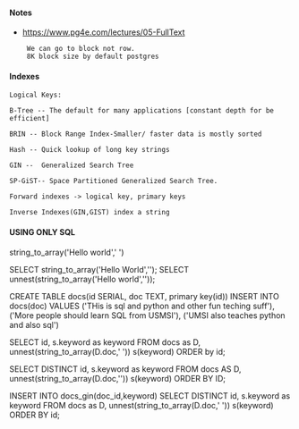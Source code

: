 #### Notes

 - https://www.pg4e.com/lectures/05-FullText
    
        We can go to block not row.
        8K block size by default postgres

#### Indexes

    Logical Keys: 

    B-Tree -- The default for many applications [constant depth for be efficient]

    BRIN -- Block Range Index-Smaller/ faster data is mostly sorted

    Hash -- Quick lookup of long key strings

    GIN --  Generalized Search Tree

    SP-GiST-- Space Partitioned Generalized Search Tree.

    Forward indexes -> logical key, primary keys
    
    Inverse Indexes(GIN,GIST) index a string

#### USING ONLY SQL

   string_to_array('Hello world',' ')
   
   SELECT string_to_array('Hello World','');
   SELECT unnest(string_to_array('Hello world',''));
   
   CREATE TABLE docs(id SERIAL, doc TEXT, primary key(id))
   INSERT INTO docs(doc) VALUES
   ('THis is sql and python and other fun teching suff'),
   ('More people should learn SQL from USMSI'),
   ('UMSI also teaches python and also sql')
   
   SELECT id, s.keyword as keyword FROM docs as D, unnest(string_to_array(D.doc,' ')) s(keyword)
   ORDER by id;
   
   SELECT DISTINCT id, s.keyword as keyword
   FROM docs AS D, unnest(string_to_array(D.doc,'')) s(keyword)
   ORDER BY ID;

   INSERT INTO docs_gin(doc_id,keyword)
   SELECT DISTINCT id, s.keyword as keyword
   FROM docs as D, unnest(string_to_array(D.doc,' ')) s(keyword)
   ORDER BY id;

